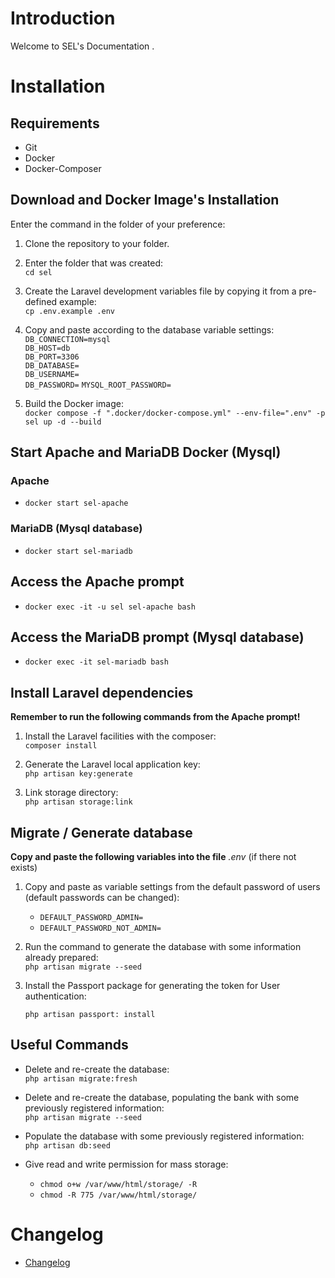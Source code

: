 # Introduction

Welcome to SEL's Documentation .

# Installation

## Requirements

- Git
- Docker
- Docker-Composer

## Download and Docker Image's Installation

Enter the command in the folder of your preference:

1. Clone the repository to your folder.

2. Enter the folder that was created:  
   `cd sel`

3. Create the Laravel development variables file by copying it from a pre-defined example:  
   `cp .env.example .env`

4. Copy and paste according to the database variable settings:  
   `DB_CONNECTION=mysql`  
   `DB_HOST=db`  
   `DB_PORT=3306`  
   `DB_DATABASE=`  
   `DB_USERNAME=`  
   `DB_PASSWORD=`
   `MYSQL_ROOT_PASSWORD=`

5. Build the Docker image:  
   `docker compose -f ".docker/docker-compose.yml" --env-file=".env" -p sel up -d --build`

## Start Apache and MariaDB Docker (Mysql)

### Apache

- `docker start sel-apache`

### MariaDB (Mysql database)

- `docker start sel-mariadb`

## Access the Apache prompt

- `docker exec -it -u sel sel-apache bash`

## Access the MariaDB prompt (Mysql database)

- `docker exec -it sel-mariadb bash`

## Install Laravel dependencies

**Remember to run the following commands from the Apache prompt!**

1. Install the Laravel facilities with the composer:  
   `composer install`

2. Generate the Laravel local application key:  
   `php artisan key:generate`

3. Link storage directory:  
   `php artisan storage:link`

## Migrate / Generate database

**Copy and paste the following variables into the file** _.env_ (if there not exists)

1. Copy and paste as variable settings from the default password of users (default passwords can be changed):  
   - `DEFAULT_PASSWORD_ADMIN=`
   - `DEFAULT_PASSWORD_NOT_ADMIN=`

2. Run the command to generate the database with some information already prepared:  
   `php artisan migrate --seed`

3. Install the Passport package for generating the token for User authentication:

   `php artisan passport: install`

## Useful Commands

- Delete and re-create the database:  
     `php artisan migrate:fresh`

- Delete and re-create the database, populating the bank with some previously registered information:  
     `php artisan migrate --seed`

- Populate the database with some previously registered information:  
     `php artisan db:seed`

- Give read and write permission for mass storage:  
  - `chmod o+w /var/www/html/storage/ -R`
  - `chmod -R 775 /var/www/html/storage/`

# Changelog

- [Changelog](/CHANGELOG.MD)
